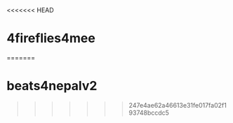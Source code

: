 <<<<<<< HEAD
# 4fireflies4mee
=======
# beats4nepalv2
>>>>>>> 247e4ae62a46613e31fe017fa02f193748bccdc5

